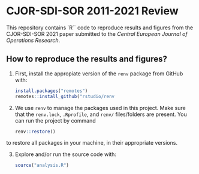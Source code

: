 # CJOR-SDI-SOR 2011-2021 Review

This repository contains `R`` code to reproduce results and figures from the CJOR-SDI-SOR 2021 paper submitted to the _Central European Journal of Operations Research_.

## How to reproduce the results and figures?

1. First, install the appropiate version of the `renv` package from GitHub with:
    ``` r
    install.packages("remotes")
    remotes::install_github("rstudio/renv
    ```
2. We use `renv` to manage the packages used in this project. Make sure that the `renv.lock`, `.Rprofile`, and `renv/` files/folders are present. You can run the project by command
    ``` r
    renv::restore()
    ```
to restore all packages in your machine, in their appropriate versions.

3. Explore and/or run the source code with:
    ``` r
    source("analysis.R")
    ```

